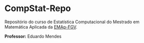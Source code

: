# CompStat-Repo
Repositório do curso de Estatística Computacional do Mestrado em Matemática Aplicada da [EMAp-FGV](https://emap.fgv.br/mestrado/modelagem-matematica).

**Professor:** Eduardo Mendes